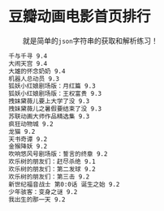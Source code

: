 # 豆瓣动画电影首页排行

&emsp;&emsp;就是简单的`json`字符串的获取和解析练习！

```txt
千与千寻 9.4
大闹天宫 9.4
大雄的怀念奶奶 9.4
机器人总动员 9.3
狐妖小红娘剧场版：月红篇 9.3
狐妖小红娘剧场版：王权富贵 9.3
拽妹黛薇儿要上大学了没 9.3
拽妹黛薇儿之暑假要结束了没 9.3
苏联动画大师作品精选集 9.3
疯狂动物城 9.2
龙猫 9.2
天书奇谭 9.2
金猴降妖 9.2
吹响悠风号剧场版：誓言的终章 9.2
欢乐树的朋友们：赶尽杀绝 9.1
欢乐树的朋友们：第二发球 9.2
欢乐树的朋友们：第三击 9.2
新世纪福音战士 第0:0话 诞生之始 9.2
少年骇客：变身之谜 9.2
我出生的那一天 9.2
```



